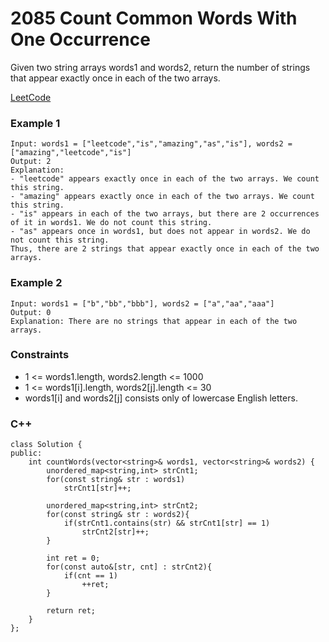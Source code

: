 # 2085 Count Common Words With One Occurrence

Given two string arrays words1 and words2, return the number of strings that appear exactly once in each of the two arrays.


[LeetCode](https://leetcode.cn/problems/count-common-words-with-one-occurrence/)

### Example 1

```
Input: words1 = ["leetcode","is","amazing","as","is"], words2 = ["amazing","leetcode","is"]
Output: 2
Explanation:
- "leetcode" appears exactly once in each of the two arrays. We count this string.
- "amazing" appears exactly once in each of the two arrays. We count this string.
- "is" appears in each of the two arrays, but there are 2 occurrences of it in words1. We do not count this string.
- "as" appears once in words1, but does not appear in words2. We do not count this string.
Thus, there are 2 strings that appear exactly once in each of the two arrays.
```

### Example 2

```
Input: words1 = ["b","bb","bbb"], words2 = ["a","aa","aaa"]
Output: 0
Explanation: There are no strings that appear in each of the two arrays.
```

### Constraints

* 1 <= words1.length, words2.length <= 1000
* 1 <= words1[i].length, words2[j].length <= 30
* words1[i] and words2[j] consists only of lowercase English letters.

### C++ 

```
class Solution {
public:
    int countWords(vector<string>& words1, vector<string>& words2) {
        unordered_map<string,int> strCnt1;
        for(const string& str : words1)
            strCnt1[str]++;
        
        unordered_map<string,int> strCnt2;
        for(const string& str : words2){
            if(strCnt1.contains(str) && strCnt1[str] == 1)
                strCnt2[str]++;
        }

        int ret = 0;
        for(const auto&[str, cnt] : strCnt2){
            if(cnt == 1)
                ++ret;
        }

        return ret;
    }
};
```